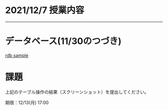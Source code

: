# 2021/12/7 授業内容


---
# データベース(11/30のつづき)
[rdb sample](./rdb_examples/README.md)

# 課題
上記のテーブル操作の結果（スクリーンショット）を提出してください。

期限：12/13(月) 17:00
